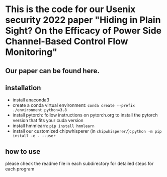 # This is the code for our Usenix security 2022 paper "Hiding in Plain Sight? On the Efficacy of Power Side Channel-Based Control Flow Monitoring"

## Our paper can be found here.

## installation
- install anaconda3
- create a conda virtual environment: `conda create --prefix ./environment python=3.8`
- install pytorch: follow instructions on pytorch.org to install the pytorch version that fits your cuda version
- install hmmlearn: `pip install hmmlearn`
- install our customized chipwhisperer (in `chipwhisperer/`): `python -m pip install -e . --user`


## how to use
please check the readme file in each subdirectory for detailed steps for each program

